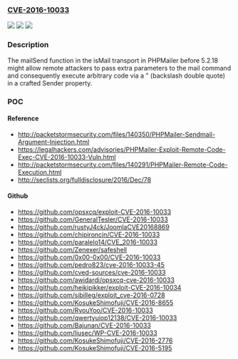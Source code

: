 ### [CVE-2016-10033](https://cve.mitre.org/cgi-bin/cvename.cgi?name=CVE-2016-10033)
![](https://img.shields.io/static/v1?label=Product&message=n%2Fa&color=blue)
![](https://img.shields.io/static/v1?label=Version&message=n%2Fa&color=blue)
![](https://img.shields.io/static/v1?label=Vulnerability&message=n%2Fa&color=brighgreen)

### Description

The mailSend function in the isMail transport in PHPMailer before 5.2.18 might allow remote attackers to pass extra parameters to the mail command and consequently execute arbitrary code via a \" (backslash double quote) in a crafted Sender property.

### POC

#### Reference
- http://packetstormsecurity.com/files/140350/PHPMailer-Sendmail-Argument-Injection.html
- https://legalhackers.com/advisories/PHPMailer-Exploit-Remote-Code-Exec-CVE-2016-10033-Vuln.html
- http://packetstormsecurity.com/files/140291/PHPMailer-Remote-Code-Execution.html
- http://seclists.org/fulldisclosure/2016/Dec/78

#### Github
- https://github.com/opsxcq/exploit-CVE-2016-10033
- https://github.com/GeneralTesler/CVE-2016-10033
- https://github.com/rustyJ4ck/JoomlaCVE20168869
- https://github.com/chipironcin/CVE-2016-10033
- https://github.com/paralelo14/CVE_2016-10033
- https://github.com/Zenexer/safeshell
- https://github.com/0x00-0x00/CVE-2016-10033
- https://github.com/pedro823/cve-2016-10033-45
- https://github.com/cved-sources/cve-2016-10033
- https://github.com/awidardi/opsxcq-cve-2016-10033
- https://github.com/heikipikker/exploit-CVE-2016-10034
- https://github.com/sibilleg/exploit_cve-2016-0728
- https://github.com/KosukeShimofuji/CVE-2016-8655
- https://github.com/RyouYoo/CVE-2016-10033
- https://github.com/qwertyuiop12138/CVE-2016-10033
- https://github.com/Bajunan/CVE-2016-10033
- https://github.com/liusec/WP-CVE-2016-10033
- https://github.com/KosukeShimofuji/CVE-2016-2776
- https://github.com/KosukeShimofuji/CVE-2016-5195

